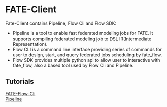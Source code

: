 # FATE-Client
Fate-Client contains Pipeline, Flow Cli and Flow SDK:
* Pipeline is a tool to enable fast federated modeling jobs for FATE. It supports compiling federated modeling job to DSL IR(Intermediate Representation).
* Flow CLI is a command line interface providing series of commands for user to design, start, and query federated jobs scheduling by fate_flow.
* Flow SDK provides multiple python api to allow user to interactive with fate_flow, also a based tool used by Flow Cli and Pipeline.

## Tutorials
[FATE-Flow-Cli](./doc/cli_index.md)  
[Pipeline](./doc/pipeline.md)